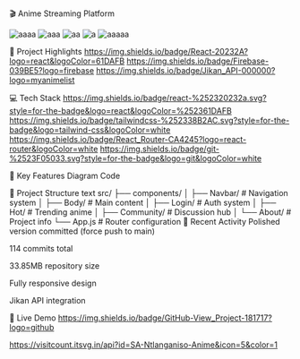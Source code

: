 🎬 Anime Streaming Platform

![aaaa](https://github.com/user-attachments/assets/2896c963-775c-49e3-869c-583e47b0b1e5)
![aaa](https://github.com/user-attachments/assets/6e136b30-400d-4cf8-81c0-6bc16517c6db)
![aa](https://github.com/user-attachments/assets/d6de235b-f31f-44a1-a6e4-4b0a4b5f4c11)
![a](https://github.com/user-attachments/assets/669d496d-a42f-4d7e-9bce-4b54a1f8d9ce)
![aaaaa](https://github.com/user-attachments/assets/0acaeb1a-6a14-475b-80da-dab982e52781)


🌟 Project Highlights
https://img.shields.io/badge/React-20232A?logo=react&logoColor=61DAFB
https://img.shields.io/badge/Firebase-039BE5?logo=firebase
https://img.shields.io/badge/Jikan_API-000000?logo=myanimelist

💻 Tech Stack
https://img.shields.io/badge/react-%252320232a.svg?style=for-the-badge&logo=react&logoColor=%252361DAFB
https://img.shields.io/badge/tailwindcss-%252338B2AC.svg?style=for-the-badge&logo=tailwind-css&logoColor=white
https://img.shields.io/badge/React_Router-CA4245?logo=react-router&logoColor=white
https://img.shields.io/badge/git-%2523F05033.svg?style=for-the-badge&logo=git&logoColor=white

🎨 Key Features
Diagram
Code






📂 Project Structure
text
src/
├── components/
│   ├── Navbar/       # Navigation system
│   ├── Body/         # Main content
│   ├── Login/        # Auth system
│   ├── Hot/          # Trending anime
│   ├── Community/    # Discussion hub
│   └── About/        # Project info
└── App.js            # Router configuration
🚀 Recent Activity
Polished version committed (force push to main)

114 commits total

33.85MB repository size

Fully responsive design

Jikan API integration

🔗 Live Demo
https://img.shields.io/badge/GitHub-View_Project-181717?logo=github

https://visitcount.itsvg.in/api?id=SA-Ntlanganiso-Anime&icon=5&color=1

<!-- Proudly developed by Sinalo Alizwa Ntlanganiso -->
